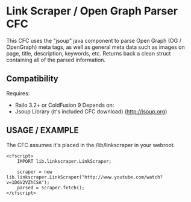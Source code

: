 Link Scraper / Open Graph Parser CFC
=============

This CFC uses the "jsoup" java component to parse Open Graph (OG / OpenGraph) meta tags, as well as general meta data such as images on page, title, description, keywords, etc.
Returns back a clean struct containing all of the parsed information.

Compatibility
-------
Requires: 
* Railo 3.2+ or ColdFusion 9
Depends on:
* Jsoup Library (it's included CFC download) (http://jsoup.org)

USAGE / EXAMPLE
-------
The CFC assumes it's placed in the /lib/linkscraper in your webroot.

    <cfscript>
        IMPORT lib.linkscraper.LinkScraper;
    
        scraper = new lib.linkscraper.LinkScraper("http://www.youtube.com/watch?v=1D6V2VZhCSA");
        parsed = scraper.fetch();
    </cfscript>